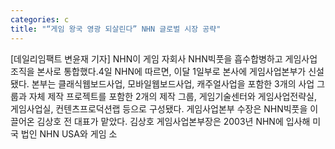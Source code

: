 ```yaml
---
categories: c
title: "“게임 왕국 영광 되살린다” NHN 글로벌 시장 공략"
---
```

[데일리임팩트 변윤재 기자] NHN이 게임 자회사 NHN빅풋을 흡수합병하고 게임사업 조직을 본사로 통합했다.4일 NHN에 따르면, 이달 1일부로 본사에 게임사업본부가 신설됐다. 본부는 클래식웹보드사업, 모바일웹보드사업, 캐주얼사업을 포함한 3개의 사업 그룹과 자체 제작 프로젝트를 포함한 2개의 제작 그룹, 게임기술센터와 게임사업전략실, 게임사업실, 컨텐츠프로덕션랩 등으로 구성됐다. 게임사업본부 수장은 NHN빅풋을 이끌어온 김상호 전 대표가 맡았다. 김상호 게임사업본부장은 2003년 NHN에 입사해 미국 법인 NHN USA와 게임 소